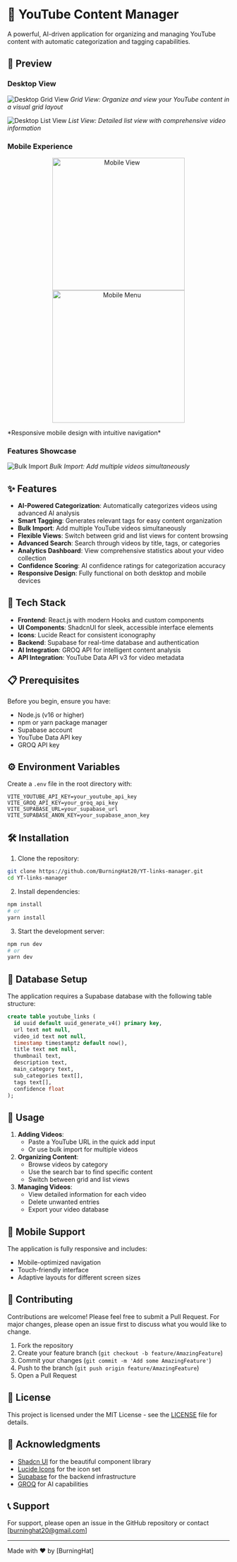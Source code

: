 # 🎥 YouTube Content Manager

A powerful, AI-driven application for organizing and managing YouTube content with automatic categorization and tagging capabilities.

## 📸 Preview

### Desktop View

![Desktop Grid View](https://res.cloudinary.com/dlxlhnxkh/image/upload/v1732819726/Screenshot_2024-11-29_001510_bzg3uy.png)
_Grid View: Organize and view your YouTube content in a visual grid layout_

![Desktop List View](https://res.cloudinary.com/dlxlhnxkh/image/upload/v1732819726/Screenshot_2024-11-29_001623_bgykut.png)
_List View: Detailed list view with comprehensive video information_

### Mobile Experience

<p align="center">
  <img src="https://res.cloudinary.com/dlxlhnxkh/image/upload/v1732819726/Screenshot_2024-11-29_001734_xckiab.png" alt="Mobile View" width="300"/>
  <img src="https://res.cloudinary.com/dlxlhnxkh/image/upload/v1732819725/Screenshot_2024-11-29_001744_f8w0ix.png" alt="Mobile Menu" width="300"/>
</p>
*Responsive mobile design with intuitive navigation*

### Features Showcase

![Bulk Import](https://res.cloudinary.com/dlxlhnxkh/image/upload/v1732819726/Screenshot_2024-11-29_001821_oldo1v.png)
_Bulk Import: Add multiple videos simultaneously_

## ✨ Features

- **AI-Powered Categorization**: Automatically categorizes videos using advanced AI analysis
- **Smart Tagging**: Generates relevant tags for easy content organization
- **Bulk Import**: Add multiple YouTube videos simultaneously
- **Flexible Views**: Switch between grid and list views for content browsing
- **Advanced Search**: Search through videos by title, tags, or categories
- **Analytics Dashboard**: View comprehensive statistics about your video collection
- **Confidence Scoring**: AI confidence ratings for categorization accuracy
- **Responsive Design**: Fully functional on both desktop and mobile devices

## 🚀 Tech Stack

- **Frontend**: React.js with modern Hooks and custom components
- **UI Components**: ShadcnUI for sleek, accessible interface elements
- **Icons**: Lucide React for consistent iconography
- **Backend**: Supabase for real-time database and authentication
- **AI Integration**: GROQ API for intelligent content analysis
- **API Integration**: YouTube Data API v3 for video metadata

## 📋 Prerequisites

Before you begin, ensure you have:

- Node.js (v16 or higher)
- npm or yarn package manager
- Supabase account
- YouTube Data API key
- GROQ API key

## ⚙️ Environment Variables

Create a `.env` file in the root directory with:

```plaintext
VITE_YOUTUBE_API_KEY=your_youtube_api_key
VITE_GROQ_API_KEY=your_groq_api_key
VITE_SUPABASE_URL=your_supabase_url
VITE_SUPABASE_ANON_KEY=your_supabase_anon_key
```

## 🛠️ Installation

1. Clone the repository:

```bash
git clone https://github.com/BurningHat20/YT-links-manager.git
cd YT-links-manager
```

2. Install dependencies:

```bash
npm install
# or
yarn install
```

3. Start the development server:

```bash
npm run dev
# or
yarn dev
```

## 💾 Database Setup

The application requires a Supabase database with the following table structure:

```sql
create table youtube_links (
  id uuid default uuid_generate_v4() primary key,
  url text not null,
  video_id text not null,
  timestamp timestamptz default now(),
  title text not null,
  thumbnail text,
  description text,
  main_category text,
  sub_categories text[],
  tags text[],
  confidence float
);
```

## 🎯 Usage

1. **Adding Videos**:
   - Paste a YouTube URL in the quick add input
   - Or use bulk import for multiple videos
2. **Organizing Content**:
   - Browse videos by category
   - Use the search bar to find specific content
   - Switch between grid and list views
3. **Managing Videos**:
   - View detailed information for each video
   - Delete unwanted entries
   - Export your video database

## 📱 Mobile Support

The application is fully responsive and includes:

- Mobile-optimized navigation
- Touch-friendly interface
- Adaptive layouts for different screen sizes

## 🤝 Contributing

Contributions are welcome! Please feel free to submit a Pull Request. For major changes, please open an issue first to discuss what you would like to change.

1. Fork the repository
2. Create your feature branch (`git checkout -b feature/AmazingFeature`)
3. Commit your changes (`git commit -m 'Add some AmazingFeature'`)
4. Push to the branch (`git push origin feature/AmazingFeature`)
5. Open a Pull Request

## 📄 License

This project is licensed under the MIT License - see the [LICENSE](LICENSE) file for details.

## 🙏 Acknowledgments

- [Shadcn UI](https://ui.shadcn.com/) for the beautiful component library
- [Lucide Icons](https://lucide.dev/) for the icon set
- [Supabase](https://supabase.com/) for the backend infrastructure
- [GROQ](https://groq.com/) for AI capabilities

## 📞 Support

For support, please open an issue in the GitHub repository or contact [burninghat20@gmail.com]

---

Made with ❤️ by [BurningHat]

